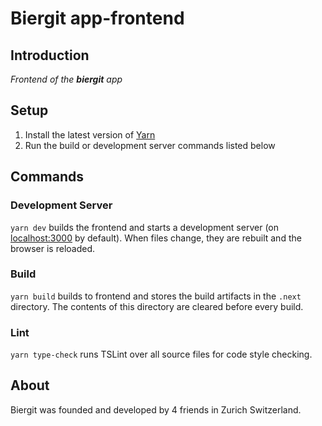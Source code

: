 # Biergit app-frontend

## Introduction

*Frontend of the **biergit** app*

## Setup

1. Install the latest version of [Yarn]
2. Run the build or development server commands listed below

[yarn]: https://yarnpkg.com

## Commands

### Development Server

`yarn dev` builds the frontend and starts a development server (on [localhost:3000](http://localhost:3000/) by default).
When files change, they are rebuilt and the browser is reloaded.

### Build

`yarn build` builds to frontend and stores the build artifacts in the `.next` directory. The contents of this directory are cleared before every build. 

### Lint

`yarn type-check` runs TSLint over all source files for code style checking.

## About

Biergit was founded and developed by 4 friends in Zurich Switzerland.
